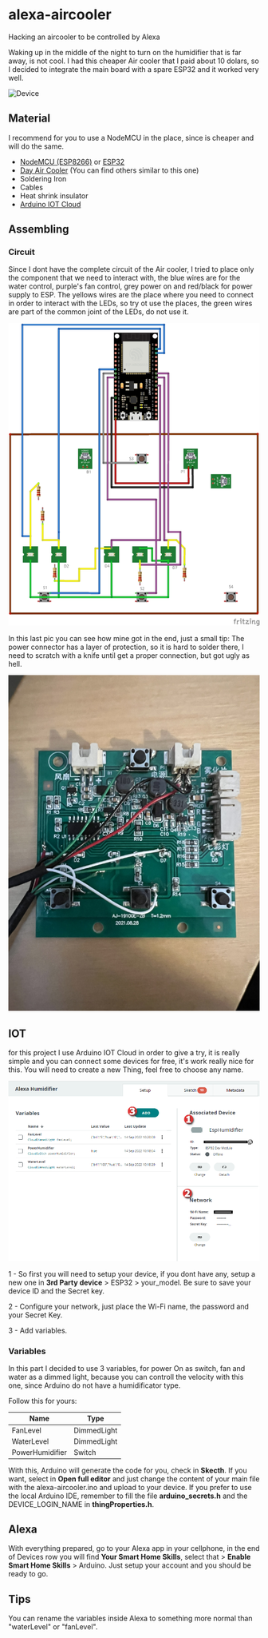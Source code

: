# alexa-aircooler
 Hacking an aircooler to be controlled by Alexa

 Waking up in the middle of the night to turn on the humidifier that is far away, is not cool. I had this cheaper Air cooler that I paid about 10 dolars, so I decided to integrate the main board with a spare ESP32 and it worked very well.

 ![Device](/miscs/device.JPG "Device")


 ## Material

 I recommend  for you to use a NodeMCU in the place, since is cheaper and will do the same.

 * [NodeMCU (ESP8266)](https://www.amazon.se/-/en/dp/B06Y1ZPNMS/ref=sr_1_9) or [ESP32](https://www.amazon.se/-/en/dp/B08LL7ZH2W/ref=sr_1_6)
 * [Day Air Cooler](https://www.pricerunner.dk/pl/453-5208957/Indeklima/DAY-Air-cooler-5W-Sammenlign-Priser) (You can find others similar to this one)
 * Soldering Iron
 * Cables
 * Heat shrink insulator
 * [Arduino IOT Cloud](https://create.arduino.cc/iot/things/)


## Assembling

### Circuit

Since I dont have the complete circuit of the Air cooler, I tried to place only the component that we need to interact with, the blue wires are for the water control, purple's fan control, grey power on and red/black for power supply to ESP. The yellows wires are the place where you need to connect in order to interact with the LEDs, so try ot use the places, the green wires are part of the common joint of the LEDs, do not use it.

![Circuit](/miscs/circuit.jpg "Circuit")

In this last pic you can see how mine got in the end, just a small tip: The power connector has a layer of protection, so it is hard to solder there, I need to scratch with a knife until get a proper connection, but got ugly as hell.

![Board](/miscs/Board.JPG "Board")

## IOT

for this project I use Arduino IOT Cloud in order to give a try, it is really simple and you can connect some devices for free, it's work really nice for this.
You will need to create a new Thing, feel free to choose any name.

![IOT](/miscs/iot.png "IOT")

 1 - So first you will need to setup your device, if you dont have any, setup a new one in **3rd Party device** > ESP32 > your_model. Be sure to save your device ID and the Secret key.

 2 - Configure your network, just place the Wi-Fi name, the password and your Secret Key.

 3 - Add variables.

 ### Variables

 In this part I decided to use 3 variables, for power On as switch, fan and water as a dimmed light, because you can controll the velocity with this one, since Arduino do not have a humidificator type.

 Follow this for yours:

| Name            | Type        |
|-----------------|-------------|
| FanLevel        | DimmedLight |
| WaterLevel      | DimmedLight |
| PowerHumidifier | Switch      |

With this, Arduino will generate the code for you, check in **Skecth**. If you want, select in **Open full editor** and just change the content of your main file with the alexa-aircooler.ino and upload to your device. If you prefer to use the local Arduino IDE, remember to fill the file **arduino_secrets.h** and the DEVICE_LOGIN_NAME in **thingProperties.h**.

## Alexa

With everything prepared, go to your Alexa app in your cellphone, in the end of Devices row you will find **Your Smart Home Skills**, select that > **Enable Smart Home Skills** > Arduino. Just setup your account and you should be ready to go.

## Tips

You can rename the variables inside Alexa to something more normal than "waterLevel" or "fanLevel".